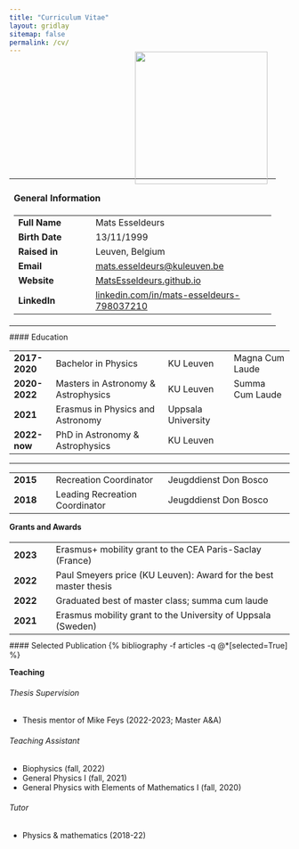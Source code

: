 ```yaml
---
title: "Curriculum Vitae"
layout: gridlay
sitemap: false
permalink: /cv/
---
```


<style>
  /* Default style for the figure */
  .figure {
    float: center; /* Center the figure horizontally */
    width:238px; 
    min-width:20%; 
    max-width:100%; 
    margin-left:20px; 
    margin-right:0px; 
    margin-bottom:-10px; 
    margin-top:10px;
  }

  /* Change the alignment of the figure for screens wider than 800px */
  @media (min-width: 768px) {
    .figure {
      float: right; /* Align the figure to the right */
      margin-top:0px;
    }
  }
</style>


<div class="jumbotron">
<div class="col-md-12 col-sm-12" style="text-align:justify; margin-top:-20px">
<table>
  <tr>
    <figure>
      <img class="figure" src="{{site.url}}{{site.baseurl}}/images/headshot.jpg">
    </figure>
</tr>
<tr>
    <td>
        <h4 id="general-information">General Information</h4>
        <table style="width:100%">
          <tr> <td class="p-1 pr-2 font-weight-bold" style="width:30%"><b>Full Name</b></td> <td class="p-1 pl-2 font-weight-light text">Mats Esseldeurs</td> </tr> 
          <tr> <td class="p-1 pr-2 font-weight-bold"><b>Birth Date</b></td> <td class="p-1 pl-2 font-weight-light text">13/11/1999</td> </tr>
          <tr> <td class="p-1 pr-2 font-weight-bold"><b>Raised in</b></td> <td class="p-1 pl-2 font-weight-light text">Leuven, Belgium</td> </tr>
          <tr> <td class="p-1 pr-2 font-weight-bold"><b>Email</b></td> <td class="p-1 pl-2 font-weight-light text"><a href="mailto:mats.esseldeurs@kuleuven.be">mats.esseldeurs@kuleuven.be</a></td> </tr>
          <tr> <td class="p-1 pr-2 font-weight-bold"><b>Website</b></td> <td class="p-1 pl-2 font-weight-light text"><a href="https://MatsEsseldeurs.github.io">MatsEsseldeurs.github.io</a></td> </tr>
          <tr> <td class="p-1 pr-2 font-weight-bold"><b>LinkedIn</b></td> <td class="p-1 pl-2 font-weight-light text"><a href="https://www.linkedin.com/in/mats-esseldeurs-798037210">linkedin.com/in/mats-esseldeurs-798037210</a></td> </tr>
        </table>
    </td>
</tr>
</table>
</div></div>

<div class="jumbotron">
<div class="col-md-12 col-sm-12" style="margin-top:-5px">
#### Education

<table style="width:100%">
  <tr> 
    <td class="p-1 pr-2 font-weight-bold" style="width:15%"><b>2017-2020</b></td>
    <td class="p-1 pl-2 font-weight-light text" style="width:40%">Bachelor in Physics </td>
    <td class="p-1 pl-2 font-weight-light text">KU Leuven </td>
    <td class="p-1 pl-2 font-weight-light text">Magna Cum Laude </td>
  </tr> 
  <tr> 
    <td class="p-1 pr-2 font-weight-bold"><b>2020-2022</b></td>
    <td class="p-1 pl-2 font-weight-light text">Masters in Astronomy & Astrophysics </td>
    <td class="p-1 pl-2 font-weight-light text">KU Leuven </td>
    <td class="p-1 pl-2 font-weight-light text">Summa Cum Laude </td>
  </tr> 
  <tr> 
    <td class="p-1 pr-2 font-weight-bold"><b>2021</b></td>
    <td class="p-1 pl-2 font-weight-light text">Erasmus in Physics and Astronomy </td>
    <td class="p-1 pl-2 font-weight-light text">Uppsala University</td>
  </tr> 
  <tr> 
    <td class="p-1 pr-2 font-weight-bold"><b>2022-now</b></td>
    <td class="p-1 pl-2 font-weight-light text">PhD in Astronomy & Astrophysics </td>
    <td class="p-1 pl-2 font-weight-light text">KU Leuven </td>
  </tr> 
</table>
  <hr>
<table style="width:100%">
  <tr> 
    <td class="p-1 pr-2 font-weight-bold" style="width:15%"><b>2015</b></td>
    <td class="p-1 pl-2 font-weight-light text" style="width:40%">Recreation Coordinator </td>
    <td class="p-1 pl-2 font-weight-light text">Jeugddienst Don Bosco </td>
  </tr> 
  <tr> 
    <td class="p-1 pr-2 font-weight-bold"><b>2018</b></td>
    <td class="p-1 pl-2 font-weight-light text">Leading Recreation Coordinator </td>
    <td class="p-1 pl-2 font-weight-light text">Jeugddienst Don Bosco </td>
  </tr>
</table>
<span>
</div></div>

<div class="jumbotron">
<div class="col-md-12 col-sm-12" style="margin-top:-5px">

#### Grants and Awards


<table style="width:100%">
  <tr> 
    <td class="p-1 pr-2 font-weight-bold" style="width:15%"><b>2023</b></td>
    <td class="p-1 pl-2 font-weight-light text">Erasmus+ mobility grant to the CEA Paris-Saclay (France) </td>
  </tr> 
  <tr> 
    <td class="p-1 pr-2 font-weight-bold"><b>2022</b></td>
    <td class="p-1 pl-2 font-weight-light text">Paul Smeyers price (KU Leuven): Award for the best master thesis </td>
  </tr> 
  <tr> 
    <td class="p-1 pr-2 font-weight-bold"><b>2022</b></td>
    <td class="p-1 pl-2 font-weight-light text">Graduated best of master class; summa cum laude </td>
  </tr> 
  <tr> 
    <td class="p-1 pr-2 font-weight-bold"><b>2021</b></td>
    <td class="p-1 pl-2 font-weight-light text">Erasmus mobility grant to the University of Uppsala (Sweden) </td>
  </tr> 
</table>
<span>
</div></div>

<div class="jumbotron">
<div class="col-md-12 col-sm-12" style="margin-top:-5px">
#### Selected Publication
{% bibliography -f articles -q @*[selected=True] %}
</div></div>

<div class="jumbotron">
<div class="col-md-12 col-sm-12" style="text-align:justify; margin-top:-5px">

#### Teaching
###### Thesis Supervision
* Thesis mentor of Mike Feys (2022-2023; Master A&A)

###### Teaching Assistant
* Biophysics (fall, 2022)
* General Physics I (fall, 2021)
* General Physics with Elements of Mathematics I (fall, 2020)

###### Tutor
* Physics & mathematics (2018-22)
</div></div>